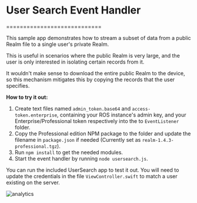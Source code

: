 # User Search Event Handler
============================

This sample app demonstrates how to stream a subset of data from a public Realm file to a single user's private Realm. 

This is useful in scenarios where the public Realm is very large, and the user is only interested in isolating certain records from it. 

It wouldn't make sense to download the entire public Realm to the device, so this mechanism mitigates this by copying the records that the user specifies.


**How to try it out:**

1. Create text files named `admin_token.base64` and `access-token.enterprise`, containing your ROS instance's admin key, and your Enterprise/Professional token respectively into the to `EventListener` folder.
2. Copy the Professional edition NPM package to the folder and update the filename in `package.json` if needed (Currently set as `realm-1.4.3-professional.tgz`).
3. Run `npm install` to get the needed modules.
5. Start the event handler by running `node usersearch.js`.

You can run the included UserSearch app to test it out. You will need to update the credentials in the file `ViewController.swift` to match a user existing on the server.

![analytics](https://ga-beacon.appspot.com/UA-50247013-2/realm-search/README?pixel)
